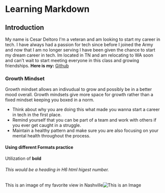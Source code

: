 # Learning Markdown

## Introduction
My name is Cesar Deltoro I'm a veteran and am looking to start my career in tech. I have always had a passion for tech since before I joined the Army and now that I am no longer serving I have been given the chance to start my dream career in tech. Im located in TN and am relocating to WA soon and can't wait to start meeting everyone in this class and growing friendships.
**Here is my:**  [Github](https://github.com/cesardeltoroc)

### Growth Mindset
Growth mindset allows an indivudual to grow and possibly be in a better mood overall. Growth mindsets give more space for growth rather than a fixed mindset keeping you boxed in a norm. 

* Think about why you are doing this what made you wanna start a career in tech in the first place.
* Remind yourself that you can be part of a team and work with others if you ever get caught in a struggle.
* Maintain a healthy pattern and make sure you are also focusing on your mental health throughout the process.

#### Using different Formats practice



Utilization of **bold** 

###### This would be a heading in H6 html higest number.
This is an image of my favorite view in Nashville![This is an Image](https://www.google.com/search?q=nashville+tn&sxsrf=AOaemvLMArKIT0uRSrCBV2L6CJ93bsKp9g:1637008258932&source=lnms&tbm=isch&sa=X&sqi=2&ved=2ahUKEwjW6pH-mpv0AhWTPJQKHWbSDLYQ_AUoA3oECAEQBQ&biw=1347&bih=711&dpr=2#imgrc=9H6M20hf_tDPKM)

